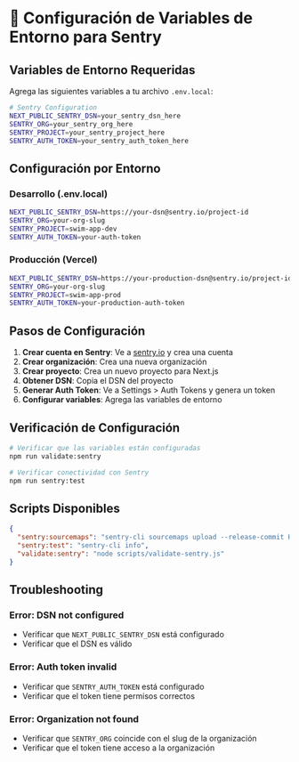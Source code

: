# 🚨 Configuración de Variables de Entorno para Sentry

## Variables de Entorno Requeridas

Agrega las siguientes variables a tu archivo `.env.local`:

```bash
# Sentry Configuration
NEXT_PUBLIC_SENTRY_DSN=your_sentry_dsn_here
SENTRY_ORG=your_sentry_org_here
SENTRY_PROJECT=your_sentry_project_here
SENTRY_AUTH_TOKEN=your_sentry_auth_token_here
```

## Configuración por Entorno

### **Desarrollo (.env.local)**

```bash
NEXT_PUBLIC_SENTRY_DSN=https://your-dsn@sentry.io/project-id
SENTRY_ORG=your-org-slug
SENTRY_PROJECT=swim-app-dev
SENTRY_AUTH_TOKEN=your-auth-token
```

### **Producción (Vercel)**

```bash
NEXT_PUBLIC_SENTRY_DSN=https://your-production-dsn@sentry.io/project-id
SENTRY_ORG=your-org-slug
SENTRY_PROJECT=swim-app-prod
SENTRY_AUTH_TOKEN=your-production-auth-token
```

## Pasos de Configuración

1. **Crear cuenta en Sentry**: Ve a [sentry.io](https://sentry.io) y crea una cuenta
2. **Crear organización**: Crea una nueva organización
3. **Crear proyecto**: Crea un nuevo proyecto para Next.js
4. **Obtener DSN**: Copia el DSN del proyecto
5. **Generar Auth Token**: Ve a Settings > Auth Tokens y genera un token
6. **Configurar variables**: Agrega las variables de entorno

## Verificación de Configuración

```bash
# Verificar que las variables están configuradas
npm run validate:sentry

# Verificar conectividad con Sentry
npm run sentry:test
```

## Scripts Disponibles

```json
{
  "sentry:sourcemaps": "sentry-cli sourcemaps upload --release-commit HEAD~1..HEAD",
  "sentry:test": "sentry-cli info",
  "validate:sentry": "node scripts/validate-sentry.js"
}
```

## Troubleshooting

### Error: DSN not configured

- Verificar que `NEXT_PUBLIC_SENTRY_DSN` está configurado
- Verificar que el DSN es válido

### Error: Auth token invalid

- Verificar que `SENTRY_AUTH_TOKEN` está configurado
- Verificar que el token tiene permisos correctos

### Error: Organization not found

- Verificar que `SENTRY_ORG` coincide con el slug de la organización
- Verificar que el token tiene acceso a la organización
